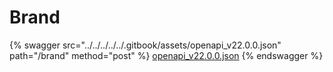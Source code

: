 # Brand

{% swagger src="../../../../../.gitbook/assets/openapi_v22.0.0.json" path="/brand" method="post" %}
[openapi_v22.0.0.json](../../../../../.gitbook/assets/openapi_v22.0.0.json)
{% endswagger %}
